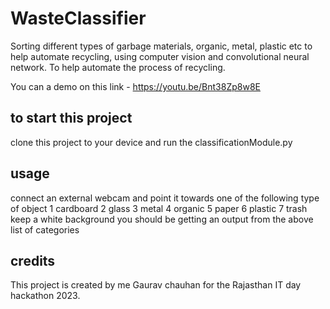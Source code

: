 # WasteClassifier
Sorting different types of garbage materials, organic, metal, plastic etc to help automate recycling, using computer vision and convolutional neural network. To help automate the process of recycling.

You can a demo on this link - https://youtu.be/Bnt38Zp8w8E
## to start this project
clone this project to your device and run the classificationModule.py
## usage
connect an external webcam and point it towards one of the following type of object
1 cardboard
2 glass
3 metal
4 organic
5 paper
6 plastic
7 trash
keep a white background
you should be getting an output from the above list of categories
## credits
This project is created by me Gaurav chauhan for the Rajasthan IT day hackathon 2023.
